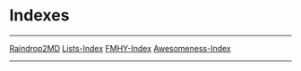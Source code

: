 # Indexes

---

[Raindrop2MD](Raindrop2MD.md)
[Lists-Index](Lists-Index.md)
[FMHY-Index](FMHY-Index.md)
[Awesomeness-Index](Awesomeness-Index.md)

---